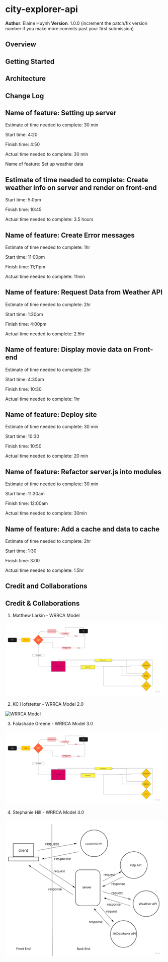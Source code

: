 # city-explorer-api

**Author**: Elaine Huynh
**Version**: 1.0.0 (increment the patch/fix version number if you make more commits past your first submission)

## Overview
<!-- Provide a high level overview of what this application is and why you are building it, beyond the fact that it's an assignment for this class. (i.e. What's your problem domain?) -->

## Getting Started
<!-- What are the steps that a user must take in order to build this app on their own machine and get it running? -->

## Architecture
<!-- Provide a detailed description of the application design. What technologies (languages, libraries, etc) you're using, and any other relevant design information. -->

## Change Log
<!-- Use this area to document the iterative changes made to your application as each feature is successfully implemented. Use time stamps. Here's an example:

01-01-2001 4:59pm - Application now has a fully-functional express server, with a GET route for the location resource. -->
## Name of feature: Setting up server

Estimate of time needed to complete: 30 min

Start time: 4:20

Finish time: 4:50

Actual time needed to complete: 30 min

Name of feature: Set up weather data

## Estimate of time needed to complete: Create weather info on server and render on front-end

Start time: 5:0pm

Finish time: 10:45

Actual time needed to complete: 3.5 hours

## Name of feature: Create Error messages 

Estimate of time needed to complete: 1hr

Start time: 11:00pm

Finish time: 11;11pm

Actual time needed to complete: 11min

## Name of feature: Request Data from Weather API

Estimate of time needed to complete: 2hr

Start time: 1:30pm

Finish time: 4:00pm

Actual time needed to complete: 2.5hr

## Name of feature: Display movie data on Front-end

Estimate of time needed to complete: 2hr

Start time: 4:30pm

Finish time: 10:30

Actual time needed to complete: 1hr

## Name of feature: Deploy site
Estimate of time needed to complete: 30 min

Start time: 10:30

Finish time: 10:50

Actual time needed to complete: 20 min

## Name of feature: Refactor server.js into modules
Estimate of time needed to complete: 30 min

Start time: 11:30am

Finish time: 12:00am

Actual time needed to complete: 30min

## Name of feature: Add a cache and data to cache

Estimate of time needed to complete: 2hr

Start time: 1:30

Finish time: 3:00

Actual time needed to complete: 1.5hr

## Credit and Collaborations
<!-- Give credit (and a link) to other people or resources that helped you build this application. -->

## Credit & Collaborations
1. Matthew Larkin - WRRCA Model

![WRRCA Model](./my-first-board.jpg)

2. KC Hofstetter - WRRCA Model 2.0

![WRRCA Model](./WWRC2.jpg)

3. Falashade Greene - WRRCA Model 3.0

![WRRCA Model](./my-first-board.jpg)

4. Stephanie Hill - WRRCA Model 4.0

![WRRCA Model](./WRRClab09.jpeg)